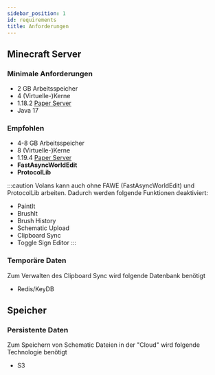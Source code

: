 ```yaml
---
sidebar_position: 1
id: requirements
title: Anforderungen
---
```



## Minecraft Server

### Minimale Anforderungen
- 2 GB Arbeitsspeicher
- 4 (Virtuelle-)Kerne
- 1.18.2 [Paper Server](https://papermc.io/)
- Java 17

### Empfohlen
- 4-8 GB Arbeitsspeicher
- 8 (Virtuelle-)Kerne
- 1.19.4 [Paper Server](https://papermc.io/)
- **FastAsyncWorldEdit**
- **ProtocolLib**

:::caution
Volans kann auch ohne FAWE (FastAsyncWorldEdit) und ProtocolLib arbeiten. Dadurch werden folgende Funktionen deaktiviert:
- PaintIt
- BrushIt
- Brush History
- Schematic Upload
- Clipboard Sync
- Toggle Sign Editor
:::


### Temporäre Daten
Zum Verwalten des Clipboard Sync wird folgende Datenbank benötigt
- Redis/KeyDB

## Speicher
### Persistente Daten
Zum Speichern von Schematic Dateien in der "Cloud" wird folgende Technologie benötigt
- S3
